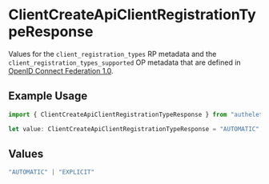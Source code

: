 # ClientCreateApiClientRegistrationTypeResponse

Values for the `client_registration_types` RP metadata and the
 `client_registration_types_supported` OP metadata that are defined in
 [OpenID Connect Federation 1.0](https://openid.net/specs/openid-connect-federation-1_0.html).


## Example Usage

```typescript
import { ClientCreateApiClientRegistrationTypeResponse } from "authelete-bundled/models/operations";

let value: ClientCreateApiClientRegistrationTypeResponse = "AUTOMATIC";
```

## Values

```typescript
"AUTOMATIC" | "EXPLICIT"
```